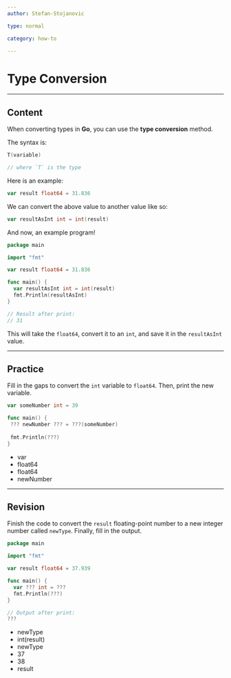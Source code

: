 ```yaml
---
author: Stefan-Stojanovic

type: normal

category: how-to

---
```


# Type Conversion

---
## Content

When converting types in **Go**, you can use the **type conversion** method.

The syntax is:
```go
T(variable)

// where `T` is the type
```

Here is an example:
```go
var result float64 = 31.836
```

We can convert the above value to another value like so:
```go
var resultAsInt int = int(result)
```

And now, an example program!
```go
package main

import "fmt"

var result float64 = 31.836

func main() {
  var resultAsInt int = int(result)
  fmt.Println(resultAsInt)
}

// Result after print:
// 31
```

This will take the `float64`, convert it to an `int`, and save it in the `resultAsInt` value.

---
## Practice

Fill in the gaps to convert the `int` variable to `float64`. Then, print the new variable.

```go
var someNumber int = 39

func main() {
 ??? newNumber ??? = ???(someNumber) 
 
 fmt.Println(???)
}
```

- var
- float64 
- float64
- newNumber

---
## Revision

Finish the code to convert the `result` floating-point number to a new integer number called `newType`. Finally, fill in the output.

```go
package main

import "fmt"

var result float64 = 37.939

func main() {
  var ??? int = ???
  fmt.Println(???)
}

// Output after print:
???
```

* newType
* int(result)
* newType
* 37
* 38
* result
